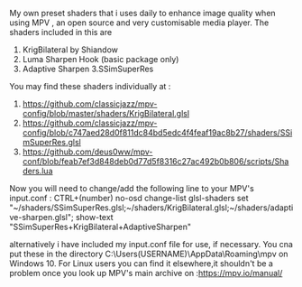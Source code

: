 My own preset shaders that i uses daily to enhance image quality when using MPV , an open source and very customisable media player.
The shaders included in this are 
  1. KrigBilateral by Shiandow
  2. Luma Sharpen Hook (basic package only)
  3. Adaptive Sharpen
  3.SSimSuperRes
  
You may find these shaders individually at :
 1. https://github.com/classicjazz/mpv-config/blob/master/shaders/KrigBilateral.glsl
 2. https://github.com/classicjazz/mpv-config/blob/c747aed28d0f811dc84bd5edc4f4feaf19ac8b27/shaders/SSimSuperRes.glsl
 3. https://github.com/deus0ww/mpv-conf/blob/feab7ef3d848deb0d77d5f8316c27ac492b0b806/scripts/Shaders.lua
  


Now you will need to change/add the following line to your MPV's input.conf : 
CTRL+(number) no-osd change-list glsl-shaders set "~/shaders/SSimSuperRes.glsl;~/shaders/KrigBilateral.glsl;~/shaders/adaptive-sharpen.glsl"; show-text "SSimSuperRes+KrigBilateral+AdaptiveSharpen"

alternatively i have included my input.conf file for use, if necessary.  You cna put these in the directory C:\Users\(USERNAME)\AppData\Roaming\mpv  on 
Windows 10. For Linux users you can find it elsewhere,it shouldn't be a problem once you look up MPV's main archive on :https://mpv.io/manual/
